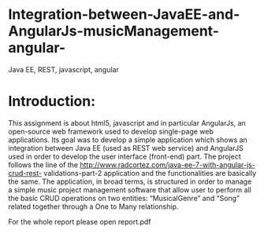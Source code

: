 # Integration-between-JavaEE-and-AngularJs-musicManagement-angular-
Java EE, REST, javascript, angular

# Introduction:

This assignment is about html5, javascript and in particular AngularJs, an open-source web
framework used to develop single-page web applications.
Its goal was to develop a simple application which shows an integration between Java EE (used as
REST web service) and AngularJS used in order to develop the user interface (front-end) part.
The project follows the line of the http://www.radcortez.com/java-ee-7-with-angular-js-crud-rest-
validations-part-2 application and the functionalities are basically the same.
The application, in broad terms, is structured in order to manage a simple music project
management software that allow user to perform all the basic CRUD operations on two entities:
“MusicalGenre” and “Song” related together through a One to Many relationship.

For the whole report please open report.pdf
